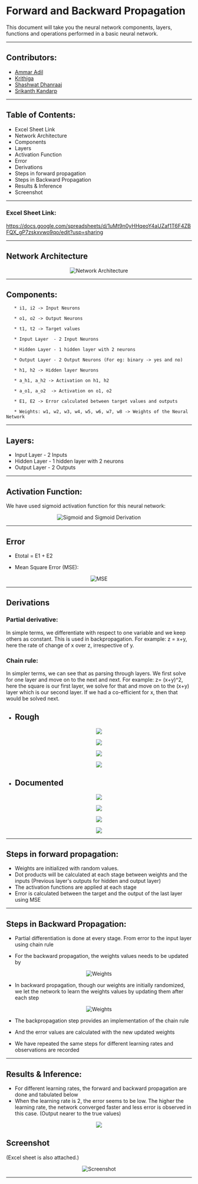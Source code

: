 # Forward and Backward Propagation

This document will take you the neural network components, layers, functions and operations performed in a basic neural network. 


---
## Contributors:
* [Ammar Adil](https://github.com/adilsammar)
* [Krithiga](https://github.com/BottleSpink)
* [Shashwat Dhanraaj](https://github.com/sdhanraaj12)
* [Srikanth Kandarp](https://github.com/Srikanth-Kandarp)

---
## Table of Contents:

* Excel Sheet Link
* Network Architecture
* Components
* Layers
* Activation Function
* Error
* Derivations
* Steps in forward propagation
* Steps in Backward Propagation
* Results & Inference
* Screenshot
---
### Excel Sheet Link:

https://docs.google.com/spreadsheets/d/1uMt9n0yHHqeoY4aUZaf1T6F4ZBFQX_gP7zskxvwo9qo/edit?usp=sharing 

----
## Network Architecture
  
<center>

![Network Architecture](./assets/Network_Arch%20.png)

</center>

---
## Components:
``` 
   * i1, i2 -> Input Neurons

   * o1, o2 -> Output Neurons  

   * t1, t2 -> Target values    

   * Input Layer  - 2 Input Neurons

   * Hidden Layer - 1 hidden layer with 2 neurons

   * Output Layer - 2 Output Neurons (For eg: binary -> yes and no)

   * h1, h2 -> Hidden layer Neurons  

   * a_h1, a_h2 -> Activation on h1, h2       

   * a_o1, a_o2  -> Activation on o1, o2 

   * E1, E2 -> Error calculated between target values and outputs
    
   * Weights: w1, w2, w3, w4, w5, w6, w7, w8 -> Weights of the Neural Network
```
---
## Layers:

*  Input Layer  - 2 Inputs
*  Hidden Layer - 1 hidden layer with 2 neurons
*  Output Layer - 2 Outputs
----
## Activation Function:
We have used sigmoid activation function for this neural network:
<center>

![Sigmoid and Sigmoid Derivation](./assets/Activation.png)

</center>

---
## Error

* Etotal = E1 + E2 

* Mean Square Error (MSE): 
<center>

![MSE](./assets/MSE.png)

</center>

---
## Derivations 
### Partial derivative: 
   In simple terms, we differentiate with respect to one variable and we keep others as constant. This is used in backpropagation. For example: z = x+y, here the rate of change of x over z, irrespective of y.

### Chain rule:
   In simpler terms, we can see that as parsing through layers. We first solve for one layer and move on to the next and next. For example: z= (x+y)^2, here the square is our first layer, we solve for that and move on to the (x+y) layer which is our second layer. If we had a co-efficient for x, then that would be solved next. 
 * ## Rough  


<center>


![](./assets/Pg1.jpg)

</center>
<center>

![](./assets/Pg2.jpg)

</center>
<center>

![](./assets/Pg3.jpg)

</center>
<center>

![](./assets/Pg4.jpg)

</center>

* ## Documented  
<center>

![](./assets/Solve%201.png)

</center>

<center>

![](./assets/Solve%202.png)

</center>


<center>

![](./assets/Solve%203.png)

</center>


<center>

![](./assets/Solve%204.png)

</center>

---
## Steps in forward propagation:

* Weights are initialized with random values. 
* Dot products will be calculated at each stage between weights and the inputs (Previous layer's outputs for hidden and output layer)
* The activation functions are applied at each stage 
* Error is calculated between the target and the output of the last layer using MSE

---
## Steps in Backward Propagation:

* Partial differentiation is done at every stage. From error to the input layer using chain rule

* For the backward propagation, the weights values needs to be updated by 
<center>

   ![Weights](./assets/WeightsUpdation.png)

   </center>

* In backward propagation, though our weights are initially randomized, we let the network to learn the weights values by updating them after each step
<center>

   ![Weights](./assets/WeightsUpdation.png)
     </center>
* The backpropagation step provides an implementation of the chain rule

* And the error values are calculated with the new updated weights
* We have repeated the same steps for different learning rates and observations are recorded


---

## Results & Inference:

* For different learning rates, the forward and backward propagation are done and tabulated below
* When the learning rate is 2, the error seems to be low. The higher the learning rate, the network converged faster and less error is observed in this case. (Output nearer to the true values)
<center>

![](./assets/Learning_Rate_Variations.png)

</center>

## Screenshot

(Excel sheet is also attached.)
<center>

![Screenshot](./assets/Excel_Screenshot.png)

</center>

---
